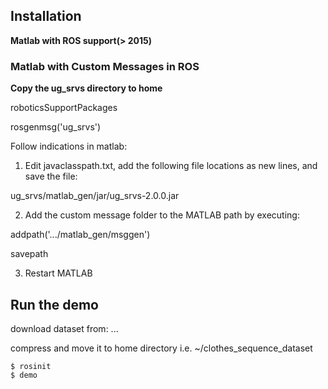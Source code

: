 
## Installation

**Matlab with ROS support(> 2015)**

### Matlab with Custom Messages in ROS
**Copy the ug_srvs directory to home**

roboticsSupportPackages

rosgenmsg('ug_srvs')

Follow indications in matlab:

1. Edit javaclasspath.txt, add the following file locations as new lines, and save the file:
 
ug_srvs/matlab_gen/jar/ug_srvs-2.0.0.jar
 
2. Add the custom message folder to the MATLAB path by executing:
 
addpath('.../matlab_gen/msggen')

savepath
 
3. Restart MATLAB


## Run the demo

download dataset from: ...

compress and move it to home directory i.e. ~/clothes_sequence_dataset
```
$ rosinit
$ demo
```



